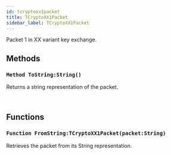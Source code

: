```yaml
---
id: tcryptoxx1packet
title: TCryptoXX1Packet
sidebar_label: TCryptoXX1Packet
---
```


Packet 1 in XX variant key exchange.


## Methods

### `Method ToString:String()`

Returns a string representation of the packet.

<br/>

## Functions

### `Function FromString:TCryptoXX1Packet(packet:String)`

Retrieves the packet from its String representation.

<br/>

